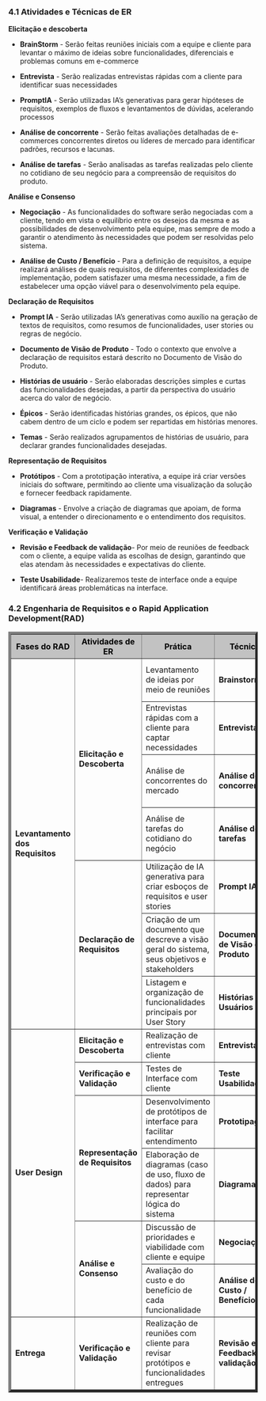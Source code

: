 ### 4.1 Atividades e Técnicas de ER
**Elicitação e descoberta**

* **BrainStorm** - Serão feitas reuniões iniciais com a equipe e cliente para levantar o máximo de ideias sobre funcionalidades, diferenciais e problemas comuns em e-commerce

* **Entrevista** - Serão realizadas entrevistas rápidas com a cliente para identificar suas necessidades

* **PromptIA** - Serão utilizadas IA’s generativas para gerar hipóteses de requisitos, exemplos de fluxos e levantamentos de dúvidas, acelerando processos

* **Análise de concorrente** - Serão feitas avaliações detalhadas de e-commerces concorrentes diretos ou líderes de mercado para identificar padrões, recursos e lacunas.

* **Análise de tarefas** - Serão analisadas as tarefas realizadas pelo cliente no cotidiano de seu negócio para a compreensão de requisitos do produto.

**Análise e Consenso**

* **Negociação** - As funcionalidades do software serão negociadas com a cliente, tendo em vista o equilíbrio entre os desejos da mesma e as possibilidades de desenvolvimento pela equipe, mas sempre de modo a garantir o atendimento às necessidades que podem ser resolvidas pelo sistema.

* **Análise de Custo / Benefício** - Para a definição de requisitos, a equipe realizará análises de quais requisitos, de diferentes complexidades de implementação, podem satisfazer uma mesma necessidade, a fim de estabelecer uma opção viável para o desenvolvimento pela equipe.

**Declaração de Requisitos**

* **Prompt IA** - Serão utilizadas IA’s generativas como auxílio na geração de textos de requisitos, como resumos de funcionalidades, user stories ou regras de negócio.

* **Documento de Visão de Produto** - Todo o contexto que envolve a declaração de requisitos estará descrito no Documento de Visão do Produto.

* **Histórias de usuário** - Serão elaboradas descrições simples e curtas das funcionalidades desejadas, a partir da perspectiva do usuário acerca do valor de negócio.

* **Épicos** - Serão identificadas histórias grandes, os épicos, que não cabem dentro de um ciclo e podem ser repartidas em histórias menores.

* **Temas** - Serão realizados agrupamentos de histórias de usuário, para declarar grandes funcionalidades desejadas.


**Representação de Requisitos**

* **Protótipos** - Com a prototipação interativa, a equipe irá criar versões iniciais do software, permitindo ao cliente uma visualização da solução e fornecer feedback rapidamente.  

* **Diagramas** - Envolve a criação de diagramas que apoiam, de forma visual, a entender o direcionamento e o entendimento dos requisitos.


**Verificação e Validação**

* **Revisão e Feedback de validação**- Por meio de reuniões de feedback com o cliente, a equipe valida as escolhas de design, garantindo que elas atendam às necessidades e expectativas do cliente.

* **Teste Usabilidade**- Realizaremos teste de interface onde a equipe identificará áreas problemáticas na interface.


### 4.2 Engenharia de Requisitos e o Rapid Application Development(RAD)
<table border="5">
  <tr style="background-color:rgb(194, 194, 194); color: black;">
    <th style="vertical-align:middle;">Fases do RAD</th>
    <th style="vertical-align:middle;">Atividades de ER</th>
    <th style="vertical-align:middle;">Prática</th>
    <th style="vertical-align:middle;">Técnica</th>
    <th style="vertical-align:middle;">Resultado Esperado</th>
  </tr>

  <!-- Tema 1 -->
  <tr>
    <td rowspan="7" style="vertical-align:middle;"><strong>Levantamento dos Requisitos</strong></td>
    <td rowspan="4" style="vertical-align:middle;"><strong>Elicitação e Descoberta</strong></td>
    <td style="vertical-align:middle;">Levantamento de ideias por meio de reuniões</td>
    <td style="vertical-align:middle;"><strong>Brainstorm</strong></td>
    <td style="vertical-align:middle;">Identificação de prioridades, registro de ideias, sugestões e preocupação</td>
  </tr>
  <tr>
    <td style="vertical-align:middle;">Entrevistas rápidas com a cliente para captar necessidades</td>
    <td style="vertical-align:middle;"><strong>Entrevista</strong></td>
    <td style="vertical-align:middle;">Requisitos priorizados e viáveis, com consenso entre cliente e equipe</td>
  </tr>
  <tr>
    <td style="vertical-align:middle;">Análise de concorrentes do mercado</td>
    <td style="vertical-align:middle;"><strong>Análise de concorrentes</strong></td>
    <td style="vertical-align:middle;">Identificação de padrões, boas práticas e diferenciais competitivos do mercado</td>
  </tr>
  <tr>
    <td style="vertical-align:middle;">Análise de tarefas do cotidiano do negócio</td>
    <td style="vertical-align:middle;"><strong>Análise de tarefas</strong></td>
    <td style="vertical-align:middle;">Identificação de oportunidades de facilitação/organização das tarefas por solução de software</td>
  </tr>
  <tr>
    <td rowspan="3" style="vertical-align:middle;"><strong>Declaração de Requisitos</strong></td>
    <td style="vertical-align:middle;">Utilização de IA generativa para criar esboços de requisitos e user stories</td>
    <td style="vertical-align:middle;"><strong>Prompt IA</strong></td>
    <td style="vertical-align:middle;">Textos preliminares de requisitos claros e organizados</td>
  </tr>
  <tr>
    <td style="vertical-align:middle;">Criação de um documento que descreve a visão geral do sistema, seus objetivos e stakeholders</td>
    <td style="vertical-align:middle;"><strong>Documento de Visão de Produto</strong></td>
    <td style="vertical-align:middle;">Documento formal com visão compartilhada sobre o produto</td>
  </tr>
  <tr>
    <td style="vertical-align:middle;">Listagem e organização de funcionalidades principais por User Story</td>
    <td style="vertical-align:middle;"><strong>Histórias de Usuários</strong></td>
    <td style="vertical-align:middle;">Lista funcional organizada por User Story, servindo como base para desenvolvimento</td>
  </tr>

  <!-- Tema 2 -->
  <tr>
    <td rowspan="6" style="vertical-align:middle;"><strong>User Design</strong></td>
    <td style="vertical-align:middle;"><strong>Elicitação e Descoberta</strong></td>
    <td style="vertical-align:middle;">Realização de entrevistas com cliente</td>
    <td style="vertical-align:middle;"><strong>Entrevista </strong></td>
    <td style="vertical-align:middle;">Confirmar e alinhar expectativas</td>
  </tr>
  <tr>
    <td style="vertical-align:middle;"><strong>Verificação e Validação</strong></td>
    <td style="vertical-align:middle;">Testes de Interface com cliente</td>
    <td style="vertical-align:middle;"><strong>Teste Usabilidade</strong></td>
    <td style="vertical-align:middle;">Identificação de áreas problemáticas na interface</td>
  </tr>
  <tr>
    <td rowspan="2" style="vertical-align:middle;"><strong>Representação de Requisitos</strong></td>
    <td style="vertical-align:middle;">Desenvolvimento de protótipos de interface para facilitar entendimento</td>
    <td style="vertical-align:middle;"><strong>Prototipagem</strong></td>
    <td style="vertical-align:middle;">Maior clareza dos requisitos e validação visual prévia</td>
  </tr>
  <tr>
    <td style="vertical-align:middle;">Elaboração de diagramas (caso de uso, fluxo de dados) para representar lógica do sistema</td>
    <td style="vertical-align:middle;"><strong>Diagramas</strong></td>
    <td style="vertical-align:middle;">Representações estruturadas que ajudam na compreensão técnica dos requisitos</td>
  </tr>
  <tr>
    <td rowspan="2" style="vertical-align:middle;"><strong>Análise e Consenso</strong></td>
    <td style="vertical-align:middle;">Discussão de prioridades e viabilidade com cliente e equipe</td>
    <td style="vertical-align:middle;"><strong>Negociação </strong></td>
    <td style="vertical-align:middle;">Requisitos priorizados e viáveis, com consenso entre cliente e equipe</td>
  </tr>
  <tr>
    <td style="vertical-align:middle;">Avaliação do custo e do benefício de cada funcionalidade</td>
    <td style="vertical-align:middle;"><strong>Análise de Custo / Benefício</strong></td>
    <td style="vertical-align:middle;">Lista de funcionalidades priorizadas com base em valor e viabilidade</td>
  </tr>

  <!-- Tema 5 -->
  <tr>
    <td rowspan="1" style="vertical-align:middle;"><strong>Entrega</strong></td>
    <td rowspan="1" style="vertical-align:middle;"><strong>Verificação e Validação</strong></td>
    <td style="vertical-align:middle;">Realização de reuniões com cliente para revisar protótipos e funcionalidades entregues</td>
    <td style="vertical-align:middle;"><strong>Revisão e Feedback de validação</strong></td>
    <td style="vertical-align:middle;">Confirmação de que os requisitos foram atendidos e validação das soluções</td>
  </tr>
</table>
